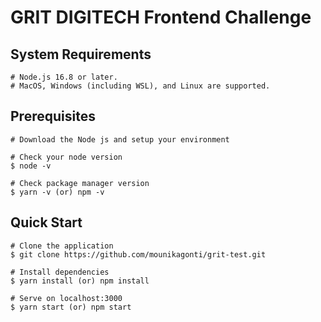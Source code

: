 # GRIT DIGITECH Frontend Challenge

## System Requirements

    # Node.js 16.8 or later.
    # MacOS, Windows (including WSL), and Linux are supported.

## Prerequisites

    # Download the Node js and setup your environment

    # Check your node version
    $ node -v

    # Check package manager version
    $ yarn -v (or) npm -v

## Quick Start

    # Clone the application
    $ git clone https://github.com/mounikagonti/grit-test.git

    # Install dependencies
    $ yarn install (or) npm install

    # Serve on localhost:3000
    $ yarn start (or) npm start
